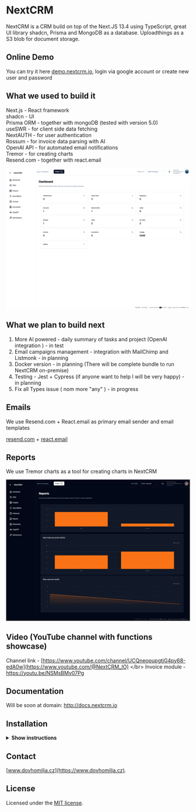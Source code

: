 # NextCRM

NextCRM is a CRM build on top of the Next.JS 13.4 using TypeScript, great UI library shadcn, Prisma and MongoDB as a database. Uploadthings as a S3 blob for document storage.

## Online Demo

You can try it here [demo.nextcrm.io](https://demo.nextcrm.io), login via google account or create new user and password

## What we used to build it

Next.js - React framework </br> shadcn - UI </br> Prisma ORM - together with mongoDB (tested with version 5.0) </br> useSWR - for client side data fetching </br> NextAUTH - for user authentication </br> Rossum - for invoice data parsing with AI </br> OpenAI API - for automated email notifications </br> Tremor - for creating charts </br> Resend.com - together with react.email </br>

![hero](/public/og.png)

## What we plan to build next

1. More AI powered - daily summary of tasks and project (OpenAI integration ) - in test
2. Email campaigns management - integration with MailChimp and Listmonk - in planning
3. Docker version - in planning (There will be complete bundle to run NextCRM on-premise)
4. Testing - Jest + Cypress (if anyone want to help I will be very happy) - in planning
5. Fix all Types issue ( nom more "any" ) - in progress

## Emails

We use Resend.com + React.email as primary email sender and email templates

[resend.com](https://resend.com) + [react.email](https://react.email)

## Reports

We use Tremor charts as a tool for creating charts in NextCRM

![hero](/public/reports.png)

## Video (YouTube channel with functions showcase)

Channel link - [https://www.youtube.com/channel/UCQneopupgtjG4py68-edA0w](https://www.youtube.com/@NextCRM_IO) &lt;/br> Invoice module - https://youtu.be/NSMsBMy07Pg

## Documentation

Will be soon at domain: http://docs.nextcrm.io

## Installation

<details><summary><b>Show instructions</b></summary>

1. Install the preset:

   ```sh
   npm install
   ```

2. .env + .env.local - Change .env.example to .env and .env.local.example to .env.local

**.env**

> > - You will need mongodb URI string for Prisma ORM

**.env.local**

> > - NextAUTH - for auth
> > - uploadthings - for storing files
> > - rossum - for invoice data exporting
> > - openAI - for automatic Project management assistant
> > - SMPT and IMAP for emails

1. Init Prisma

   ```sh
    npx prisma generate
    npx prisma db push
   ```

2. Run app on local

   ```sh
   npm run dev
   ```

3. Import initial data from initial-data folder

</details>

## Contact

[www.dovhomilja.cz](https://www.dovhomilja.cz).

## License

Licensed under the [MIT license](https://github.com/pdovhomilja/nextcrm-app/blob/main/LICENSE.md).
